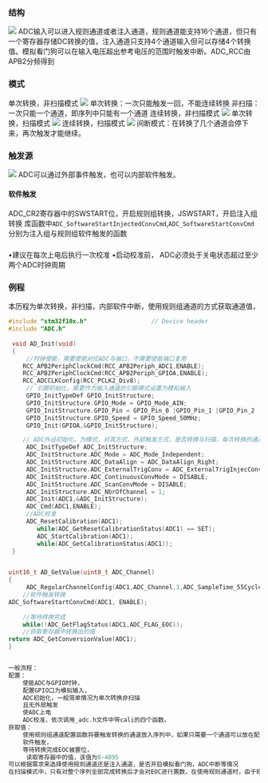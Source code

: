### 结构
![](ADC_image_1.png)
ADC输入可以进入规则通道或者注入通道，规则通道能支持16个通道，但只有一个寄存器存储DC转换的值，注入通道只支持4个通道输入但可以存储4个转换值。模拟看门狗可以在输入电压超出参考电压的范围时触发中断。ADC_RCC由APB2分频得到
### 模式
单次转换，非扫描模式
![](ADC_image_2.png)
单次转换：一次只能触发一回，不能连续转换
非扫描：一次只能一个通道，即序列中只能有一个通道
连续转换，非扫描模式
![](ADC_image_3.png)
单次转换，扫描模式
![](ADC_image_4.png)
连续转换，扫描模式
![](ADC_image_5.png)
间断模式：在转换了几个通道会停下来，再次触发才能继续。
### 触发源
![](ADC_image_6%201.png)
ADC可以通过外部事件触发，也可以内部软件触发。
#### 软件触发
ADC_CR2寄存器中的SWSTART位，开启规则组转换，JSWSTART，开启注入组转换
库函数中`ADC_SoftwareStartInjectedConvCmd`,`ADC_SoftwareStartConvCmd`分别为注入组与规则组软件触发的函数
### 
•建议在每次上电后执行一次校准
•启动校准前， ADC必须处于关电状态超过至少两个ADC时钟周期
###  例程
本历程为单次转换，非扫描，内部软件中断，使用规则组通道的方式获取通道值，
```c
#include "stm32f10x.h"                  // Device header
#include "ADC.h"
 
 void AD_Init(void)
 {
	 //时钟使能，需要使能对应ADC与端口，不需要使能端口复用
	RCC_APB2PeriphClockCmd(RCC_APB2Periph_ADC1,ENABLE);
	RCC_APB2PeriphClockCmd(RCC_APB2Periph_GPIOA,ENABLE);
	RCC_ADCCLKConfig(RCC_PCLK2_Div8);
	 // 引脚初始化，需要作为输入通道的引脚模式设置为模拟输入
	 GPIO_InitTypeDef GPIO_InitStructure;
	 GPIO_InitStructure.GPIO_Mode = GPIO_Mode_AIN;
	 GPIO_InitStructure.GPIO_Pin = GPIO_Pin_0 |GPIO_Pin_1 |GPIO_Pin_2 ;
	 GPIO_InitStructure.GPIO_Speed = GPIO_Speed_50MHz;
	 GPIO_Init(GPIOA,&GPIO_InitStructure);

	// ADC外设初始化，为模式，对其方式，外部触发方式，是否转换与扫描，每次转换的通道数
	 ADC_InitTypeDef ADC_InitStructure;
	 ADC_InitStructure.ADC_Mode = ADC_Mode_Independent;
	 ADC_InitStructure.ADC_DataAlign = ADC_DataAlign_Right;
	 ADC_InitStructure.ADC_ExternalTrigConv = ADC_ExternalTrigInjecConv_None;
	 ADC_InitStructure.ADC_ContinuousConvMode = DISABLE;
	 ADC_InitStructure.ADC_ScanConvMode = DISABLE;	 
	 ADC_InitStructure.ADC_NbrOfChannel = 1;
	 ADC_Init(ADC1,&ADC_InitStructure);
	 ADC_Cmd(ADC1,ENABLE);
	 //ADC校准
	 ADC_ResetCalibration(ADC1);
		while(ADC_GetResetCalibrationStatus(ADC1) == SET);
		ADC_StartCalibration(ADC1);
		while(ADC_GetCalibrationStatus(ADC1));
 }


uint16_t AD_GetValue(uint8_t ADC_Channel)
{
	 ADC_RegularChannelConfig(ADC1,ADC_Channel,1,ADC_SampleTime_55Cycles5);
	//软件触发转换
ADC_SoftwareStartConvCmd(ADC1, ENABLE);
	
	//等待转换完成	
	while(!ADC_GetFlagStatus(ADC1,ADC_FLAG_EOC));
	//获取寄存器中转换出的值
return ADC_GetConversionValue(ADC1);
}


一般流程：
配置：
	使能ADC与GPIO时钟，
	配置GPIO口为模拟输入，
	ADC初始化，一般简单情况为单次转换非扫描
	且无外部触发
	使ADC上电 
	ADC校准，依次调用_adc.h文件中带cali的四个函数。
获取值：
	使用规则组通道配置函数将要触发转换的通道放入序列中，如果只需要一个通道可以放在配置中，
	软件触发，
	等待转换完成EOC被置位，
	 读取寄存器中的值，该值为0-4095
可以根据需求来选择使用规则通道还是注入通道，是否开启模拟看门狗，ADC中断等情况
在扫描模式中，只有对整个序列全部完成转换后才会对EOC进行置数，在使用规则通道时，由于规则组只有一个结果寄存器，要配合DMA来对获取到的数值进行存储。


	
```